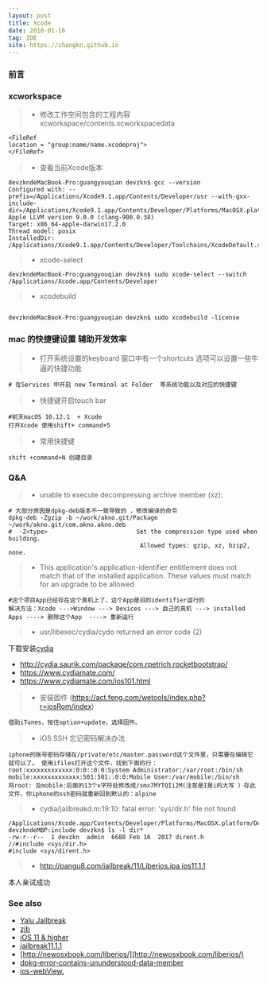```yaml
---
layout: post
title: Xcode
date: 2018-01-16
tag: IDE
site: https://zhangkn.github.io
---
```


### 前言

### xcworkspace
>* 修改工作空间包含的工程内容 xcworkspace/contents.xcworkspacedata

```
<FileRef
location = "group:name/name.xcodeproj">
</FileRef>
```

>* 查看当前Xcode版本

```
devzkndeMacBook-Pro:guangyouqian devzkn$ gcc --version
Configured with: --prefix=/Applications/Xcode9.1.app/Contents/Developer/usr --with-gxx-include-dir=/Applications/Xcode9.1.app/Contents/Developer/Platforms/MacOSX.platform/Developer/SDKs/MacOSX10.13.sdk/usr/include/c++/4.2.1
Apple LLVM version 9.0.0 (clang-900.0.38)
Target: x86_64-apple-darwin17.2.0
Thread model: posix
InstalledDir: /Applications/Xcode9.1.app/Contents/Developer/Toolchains/XcodeDefault.xctoolchain/usr/bin
```
>* xcode-select

```
devzkndeMacBook-Pro:guangyouqian devzkn$ sudo xcode-select --switch /Applications/Xcode.app/Contents/Developer
```
>* xcodebuild

```

devzkndeMacBook-Pro:guangyouqian devzkn$ sudo xcodebuild -license
```

###  mac 的快捷键设置 辅助开发效率

>* 打开系统设置的keyboard 窗口中有一个shortcuts 选项可以设置一些牛逼的快捷功能
```
# 在Services 中开启 new Terminal at Folder  等系统功能以及对应的快捷键
```
>* 快捷键开启touch bar
```
#前天macOS 10.12.1  + Xcode
打开Xcode 使用shift+ command+5
```

>* 常用快捷键
```
shift +command+N 创建目录
```

### Q&A 

>*  unable to execute decompressing archive member (xz):
```
# 大部分原因是dpkg-deb版本不一致导致的 ，修改编译的命令
dpkg-deb -Zgzip -b ~/work/akno.git/Package ~/work/akno.git/com.akno.akno.deb
#  -Z<type>                         Set the compression type used when building.
                                     Allowed types: gzip, xz, bzip2, none.
```

>* This application's application-identifier entitlement does not match that of the installed application. These values must match for an upgrade to be allowed

```
#这个项目App已经存在这个真机上了，这个App是旧的identifier运行的
解决方法：Xcode --->Window ---> Devices ---> 自己的真机 ---> installed Apps ----> 删除这个App  ----> 重新运行
```

>* usr/libexec/cydia/cydo returned an error code (2)

下载安装[cydia](https://www.cydiaios7.com/cydia-ios-10.html)
- http://cydia.saurik.com/package/com.rpetrich.rocketbootstrap/
- https://www.cydiamate.com/
- https://www.cydiamate.com/ios101.html


>* 安装固件 (https://act.feng.com/wetools/index.php?r=iosRom/index)
```
借助iTunes，按住option+update，选择固件。
```

>* iOS SSH 忘记密码解决办法
```
iphone的账号密码存储在/private/etc/master.password这个文件里，只需要在编辑它就可以了。 使用ifiles打开这个文件，找到下面的行： root:xxxxxxxxxxxxx:0:0::0:0:System Administrator:/var/root:/bin/sh mobile:xxxxxxxxxxxxx:501:501::0:0:Mobile User:/var/mobile:/bin/sh
将root: 及mobile:后面的13个x字符处修改成/smx7MYTQIi2M(注意是I是i的大写 ）存此文件，你iphone的ssh密码就重新回到默认的：alpine
```

>* cydia/jailbreakd.m:19:10: fatal error: 'sys/dir.h' file not found
```
/Applications/Xcode.app/Contents/Developer/Platforms/MacOSX.platform/Developer/SDKs/MacOSX10.12.sdk/usr/include
devzkndeMBP:include devzkn$ ls -l dir*
-rw-r--r--  1 devzkn  admin  6688 Feb 16  2017 dirent.h
//#include <sys/dir.h>
#include <sys/dirent.h>
```

>* [http://pangu8.com/jailbreak/11/Liberios.ipa ios11.1.1](http://pangu8.com/jailbreak/11/Liberios.ipa)

本人亲试成功

### See also 
- [Yalu Jailbreak](https://yalujailbreak.org/ios-11-1-1-jailbreak/)
- [zjb](http://pangu8.com/apps/install/zjb/process/)
- [iOS 11 & higher](http://pangu8.com/cydia/)
- [jailbreak11.1.1](http://pangu8.com/jailbreak/11.1/#velonzy)
- [http://newosxbook.com/liberios/](http://newosxbook.com/liberios/)
- [dpkg-error-contains-ununderstood-data-member](https://stackoverflow.com/questions/21013325/dpkg-error-contains-ununderstood-data-member)
- [ios-webView.](http://liuyanwei.jumppo.com/2015/10/17/ios-webView.html)

